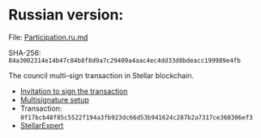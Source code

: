Russian version:
================

File: [Participation.ru.md](Participation.ru.md)

SHA-256: `84a3002314e14b47c84b8f8d9a7c29409a4aac4ec4dd33d8bdeacc199989e4fb`

The council multi-sign transaction in Stellar blockchain.

- [Invitation to sign the transaction](https://t.me/c/2042260878/207)
- [Multisignature setup](https://eurmtl.me/sign_tools/0f17bcb48f85c5522f194a3fb923dc66d53b941624c287b2a7317ce360306ef3)
- Transaction: `0f17bcb48f85c5522f194a3fb923dc66d53b941624c287b2a7317ce360306ef3`
- [StellarExpert](https://stellar.expert/explorer/public/tx/0f17bcb48f85c5522f194a3fb923dc66d53b941624c287b2a7317ce360306ef3)
